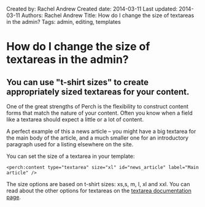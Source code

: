 Created by: Rachel Andrew
Created date: 2014-03-11
Last updated: 2014-03-11
Authors: Rachel Andrew
Title: How do I change the size of textareas in the admin?
Tags: admin, editing, templates

# How do I change the size of textareas in the admin?

## You can use "t-shirt sizes" to create appropriately sized textareas for your content.

One of the great strengths of Perch is the flexibility to construct content forms that match the nature of your content. Often you know when a field like a textarea should expect a little or a lot of content.

A perfect example of this a news article – you might have a big textarea for the main body of the article, and a much smaller one for an introductory paragraph used for a listing elsewhere on the site.

You can set the size of a textarea in your template:

    <perch:content type="textarea" size="xl" id="news_article" label="Main article" />

The size options are based on t-shirt sizes: xs,s, m, l, xl and xxl. You can read about the other options for textareas on the [textarea documentation page](http://docs.grabaperch.com/docs/templates/attributes/type/textarea/).